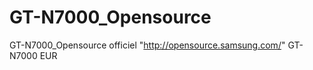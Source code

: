 GT-N7000_Opensource
===================

GT-N7000_Opensource officiel "http://opensource.samsung.com/" GT-N7000 EUR
